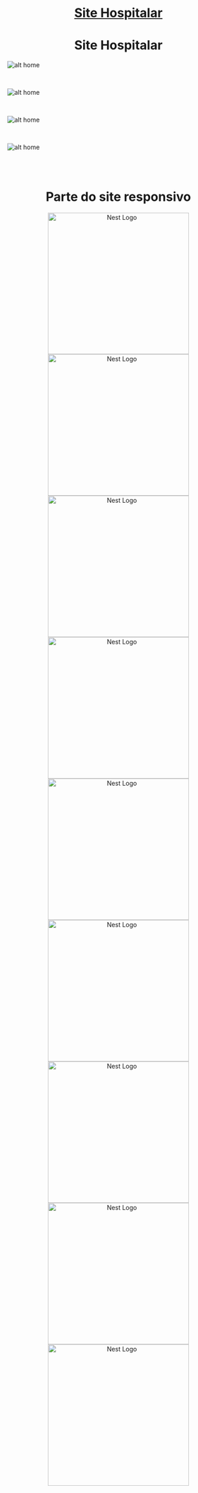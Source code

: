  <a href="https://site-hospitalar.vercel.app/" target="_blank"><h1 align="center">Site Hospitalar</h1></a>
 
<p align="center">

 <h1 align="center">Site Hospitalar</h1>

![alt home](./assets/readme/img1.png) 

<br>

![alt home](./assets/readme/img2.png)

<br>

![alt home](./assets/readme/img3.png)

<br>

![alt home](./assets/readme/img4.png) 

</p>

<br><br>

<h1 align="center"> Parte do site responsivo </h1>

<p align="center">
  <img src="./assets/readme/mob1.png" width="320" alt="Nest Logo" />
  <br>
   <img src="./assets/readme/mob2.png" width="320" alt="Nest Logo" />
   <br>
    <img src="./assets/readme/mob3.png" width="320" alt="Nest Logo" />
    <br>
   <img src="./assets/readme/mob4.png" width="320" alt="Nest Logo" />
   <br>
   <img src="./assets/readme/mob5.png" width="320" alt="Nest Logo" />
  <br>
   <img src="./assets/readme/mob6.png" width="320" alt="Nest Logo" />
   <br>
    <img src="./assets/readme/mob7.png" width="320" alt="Nest Logo" />
    <br>
   <img src="./assets/readme/mob8.png" width="320" alt="Nest Logo" />
   <br>
   <img src="./assets/readme/mob9.png" width="320" alt="Nest Logo" />

</p> 

